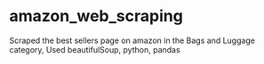 # amazon_web_scraping

Scraped the best sellers page on amazon in the Bags and Luggage category,
Used beautifulSoup, python, pandas
